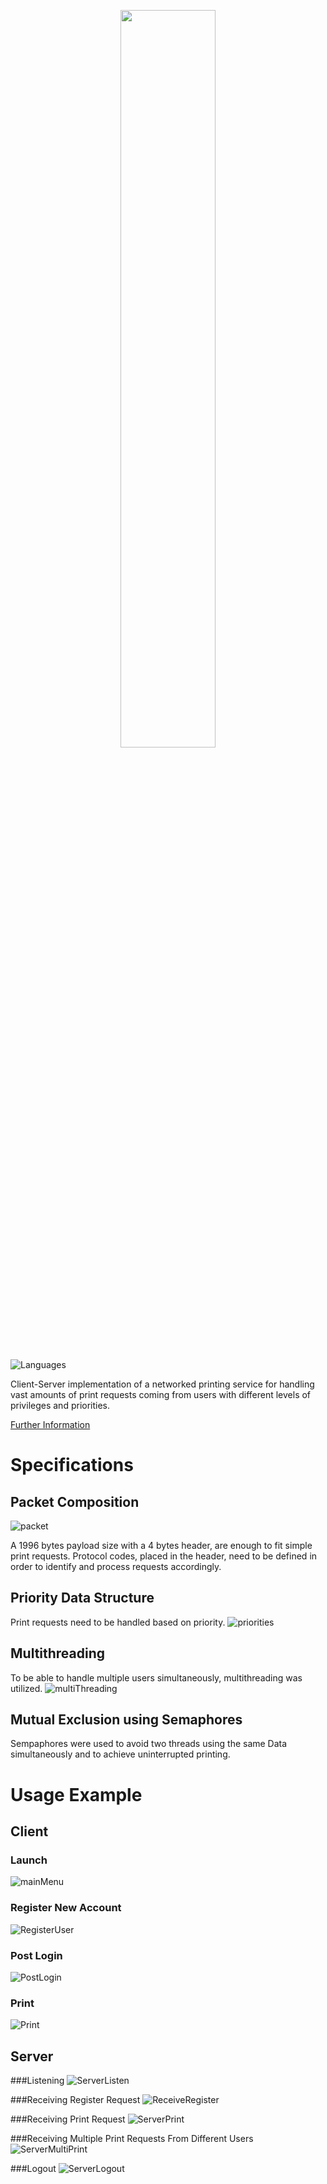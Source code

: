 <p align="center">
  <img src="https://github.com/Nizar1999/NetPrint/blob/main/screenshots/Banner.png" width = 55%; height=55% />
</p>

![Languages](https://img.shields.io/badge/-C++-grey?style=for-the-badge&logo=cplusplus) 

Client-Server implementation of a networked printing service for handling vast amounts of print requests coming from users with different levels of privileges and priorities.

[Further Information](./NetPrint_Report.docx)

# Specifications

## Packet Composition

![packet](./screenshots/Packet.png)

A 1996 bytes payload size with a 4 bytes header, are enough to fit simple print requests.
Protocol codes, placed in the header, need to be defined in order to identify and process requests accordingly.

## Priority Data Structure
Print requests need to be handled based on priority.
![priorities](./screenshots/Priorities.png)

## Multithreading
To be able to handle multiple users simultaneously, multithreading was utilized.
![multiThreading](./screenshots/MultiThreading.png)

## Mutual Exclusion using Semaphores
Sempaphores were used to avoid two threads using the same Data simultaneously and to achieve uninterrupted printing.

# Usage Example
## Client
### Launch
![mainMenu](./screenshots/MainMenu.png)

### Register New Account
![RegisterUser](./screenshots/RegisterUser.png)

### Post Login
![PostLogin](./screenshots/PostLogin.png)

### Print
![Print](./screenshots/Print.png)

## Server
###Listening
![ServerListen](./screenshots/ServerListen.png)

###Receiving Register Request
![ReceiveRegister](./screenshots/ReceiveRegister.png)

###Receiving Print Request
![ServerPrint](./screenshots/ServerPrint.png)

###Receiving Multiple Print Requests From Different Users
![ServerMultiPrint](./screenshots/ServerMultiPrint.png)

###Logout
![ServerLogout](./screenshots/ServerLogout.png)
